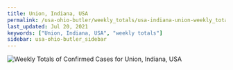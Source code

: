```yaml
---
title: Union, Indiana, USA
permalink: /usa-ohio-butler/weekly_totals/usa-indiana-union-weekly_totals.html
last_updated: Jul 20, 2021
keywords: ["Union, Indiana, USA", "weekly totals"]
sidebar: usa-ohio-butler_sidebar
---
```


![Weekly Totals of Confirmed Cases for Union, Indiana, USA](/covid_tracker/images/graphs/usa-indiana-union-weekly_totals_graph.png)
